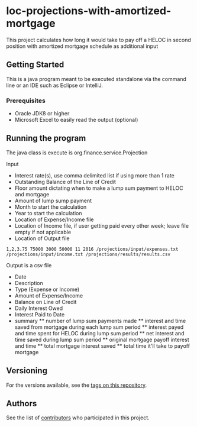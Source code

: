 # loc-projections-with-amortized-mortgage

This project calculates how long it would take to pay off a HELOC in second position with amortized mortgage schedule as additional input

## Getting Started

This is a java program meant to be executed standalone via the command line or an IDE such as Eclipse or IntelliJ.

### Prerequisites

* Oracle JDK8 or higher
* Microsoft Excel to easily read the output (optional)

## Running the program

The java class is execute is org.finance.service.Projection

Input
* Interest rate(s), use comma delimited list if using more than 1 rate
* Outstanding Balance of the Line of Credit
* Floor amount dictating when to make a lump sum payment to HELOC and mortgage
* Amount of lump sump payment
* Month to start the calculation
* Year to start the calculation
* Location of Expense/Income file
* Location of Income file, if user getting paid every other week; leave file empty if not applicable
* Location of Output file

```
1,2,3.75 75000 3000 50000 11 2016 /projections/input/expenses.txt /projections/input/income.txt /projections/results/results.csv
```

Output is a csv file
* Date
* Description
* Type (Expense or Income)
* Amount of Expense/Income
* Balance on Line of Credit
* Daily Interest Owed
* Interest Paid to Date
* summary
** number of lump sum payments made
** interest and time saved from mortgage during each lump sum period
** interest payed and time spent for HELOC during lump sum period
** net interest and time saved during lump sum period
** original mortgage payoff interest and time
** total mortgage interest saved
** total time it'll take to payoff mortgage

## Versioning

For the versions available, see the [tags on this repository](https://github.com/your/project/tags). 

## Authors

See the list of [contributors](https://github.com/your/project/contributors) who participated in this project.


